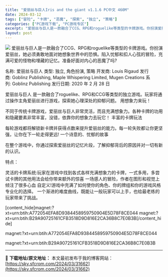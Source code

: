 ```yaml
---
title: "爱丽丝与巨人Iris and the giant v1.1.6 PC中文 460M"
date: 2024-03-12
tags: ["冒险", "卡牌", "恶魔", "探索", "独立", "策略"]
categories: ["PC游戏下载", "PC游戏专区"]
excerpt: "爱丽丝与巨人是一款融合了CCG、RPG和roguelike等类型的卡牌游戏。你扮演爱丽丝，她必须勇敢地面对她想象世界中的恐惧。陷入忧郁和扣人心弦的冒险，充满可爱的怪物和埋藏的记忆。准备好面对内心的恶魔了吗? 名称: 爱丽丝与巨人 类型: 独立, 角色扮演, 策略 开发商: Louis Rigaud &hellip;"
layout: post
---
```


<img class="aligncenter" src="https://sky.sfcrom.com/wp-content/uploads/2024/03/20240329101450-392be.jpeg" />
爱丽丝与巨人是一款融合了CCG、RPG和roguelike等类型的卡牌游戏。你扮演爱丽丝，她必须勇敢地面对她想象世界中的恐惧。陷入忧郁和扣人心弦的冒险，充满可爱的怪物和埋藏的记忆。准备好面对内心的恶魔了吗?

名称: 爱丽丝与巨人
类型: 独立, 角色扮演, 策略
开发商: Louis Rigaud
发行商: Goblinz Publishing, Maple Whispering Limited, Mugen Creations
系列: Goblinz Publishing
发行日期: 2020 年 2 月 28 日

爱丽丝与巨人 是一款融合了roguelike、RPG和CCG等类型的独立游戏。玩家将通过操作主角爱丽丝进行游戏，探索她心理深处的抑郁问题。
用想象力来玩！

不同于传统卡牌游戏，爱丽丝与巨人非常灵活，而且充满想象力。各种卡牌的功用和隐藏要素非常丰富，没错，依靠你的想象力去玩它！
丰富的卡牌玩法

每轮游戏都将解锁新卡牌并获得点数来提升爱丽丝的能力。每一轮失败都让你更坚强，让你在下一轮走得更远!
一个诗意的、忧郁的故事

在整个游戏中，你通过探索爱丽丝的记忆片段，了解抑郁背后的原因并对一切有新的认识。

特点：

灵活的卡牌系统:玩家在游戏中找到各式各样充满想象力的卡牌，一式多用，多尝试卡牌的其他用法会给你带来额外的惊喜
一场感人的冒险，作者在图形和视觉上倾注了很多心血
自定义!游戏中充满了如何使你的角色、你的牌组和你的游戏风格专业化的选择。
一个渐进的难度曲线，既能让一般玩家可以上手，也给最老练的玩家带来了挑战。

[content_hide]magnet:?xt=urn:btih:A772054EFA8D9384458959750904E5D78F8CE044
magnet:?xt=urn:btih:B29A90725161CFB3518D9D816E2CA36B8C7E0B3B[/content_hide]

<!--wechatfans start-->magnet:?xt=urn:btih:A772054EFA8D9384458959750904E5D78F8CE044
magnet:?xt=urn:btih:B29A90725161CFB3518D9D816E2CA36B8C7E0B3B<!--wechatfans end-->

---
📖 **下载地址/原文地址：** 本文最初发布于我的博客网站：[https://sky.sfcrom.com/2024/03/31662](https://sky.sfcrom.com/2024/03/31662)
